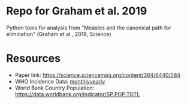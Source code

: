 # Repo for Graham et al. 2019

Python tools for analysis from "Measles and the canonical path for elimination" 
(Graham et al., 2019, Science)

# Resources
- Paper link: https://science.sciencemag.org/content/364/6440/584
- WHO Incidence Data: [monthly](https://www.who.int/teams/immunization-vaccines-and-biologicals/immunization-analysis-and-insights/surveillance/monitoring/provisional-monthly-measles-and-rubella-data)[yearly](https://www.who.int/data/gho/data/indicators/indicator-details/GHO/measles---number-of-reported-cases)
- World Bank Country Population: https://data.worldbank.org/indicator/SP.POP.TOTL 